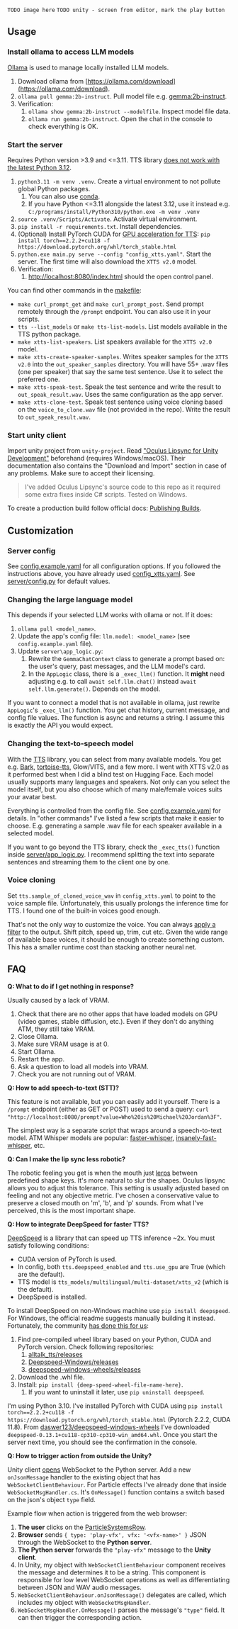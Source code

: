 `TODO image here`
`TODO unity - screen from editor, mark the play button`

## Usage

### Install ollama to access LLM models

[Ollama](https://ollama.com/) is used to manage locally installed LLM models.

1. Download ollama from [https://ollama.com/download](https://ollama.com/download).
2. `ollama pull gemma:2b-instruct`. Pull model file e.g. [gemma:2b-instruct](https://ollama.com/library/gemma:2b-instruct).
3. Verification:
   1. `ollama show gemma:2b-instruct --modelfile`. Inspect model file data.
   2. `ollama run gemma:2b-instruct`. Open the chat in the console to check everything is OK.

### Start the server

Requires Python version >3.9 and <=3.11. TTS library [does not work with the latest Python 3.12](https://github.com/coqui-ai/TTS/issues/3627).

1. `python3.11 -m venv .venv`. Create a virtual environment to not pollute global Python packages.
   1. You can also use [conda](https://conda.io/projects/conda/en/latest/index.html).
   2. If you have Python <=3.11 alongside the latest 3.12, use it instead e.g. `C:/programs/install/Python310/python.exe -m venv .venv`
2. `source .venv/Scripts/Activate`. Activate virtual environment.
3. `pip install -r requirements.txt`. Install dependencies.
4. (Optional) Install PyTorch CUDA for [GPU acceleration for TTS](https://stackoverflow.com/questions/66726331/how-can-i-run-mozilla-tts-coqui-tts-training-with-cuda-on-a-windows-system): `pip install torch==2.2.2+cu118 -f https://download.pytorch.org/whl/torch_stable.html`
5. `python.exe main.py serve --config "config_xtts.yaml"`. Start the server. The first time will also download the `XTTS v2.0` model.
6. Verification:
   1. [http://localhost:8080/index.html](http://localhost:8080/index.html) should the open control panel.

You can find other commands in the [makefile](makefile):

- `make curl_prompt_get` and `make curl_prompt_post`. Send prompt remotely through the `/prompt` endpoint. You can also use it in your scripts.
- `tts --list_models` or `make tts-list-models`. List models available in the TTS python package.
- `make xtts-list-speakers`. List speakers available for the `XTTS v2.0` model.
- `make xtts-create-speaker-samples`. Writes speaker samples for the `XTTS v2.0` into the `out_speaker_samples` directory. You will have 55+ .wav files (one per speaker) that say the same test sentence. Use it to select the preferred one.
- `make xtts-speak-test`. Speak the test sentence and write the result to `out_speak_result.wav`. Uses the same configuration as the app server.
- `make xtts-clone-test`. Speak test sentence using voice cloning based on the `voice_to_clone.wav` file (not provided in the repo). Write the result to `out_speak_result.wav`.

### Start unity client

Import unity project from `unity-project`. Read ["Oculus Lipsync for Unity Development"](https://developer.oculus.com/documentation/unity/audio-ovrlipsync-unity/) beforehand (requires Windows/macOS). Their documentation also contains the "Download and Import" section in case of any problems. Make sure to accept their licensing.

> I've added Oculus Lipsync's source code to this repo as it required some extra fixes inside C# scripts. Tested on Windows.

To create a production build follow official docs: [Publishing Builds](https://docs.unity3d.com/Manual/PublishingBuilds.html).

## Customization

### Server config

See [config.example.yaml](config.example.yaml) for all configuration options. If you followed the instructions above, you have already used [config_xtts.yaml](config_xtts.yaml). See [server/config.py](server/config.py) for default values.

### Changing the large language model

This depends if your selected LLM works with ollama or not. If it does:

1. `ollama pull <model_name>`.
2. Update the app's config file: `llm.model: <model_name>` (see `config.example.yaml` file).
3. Update `server\app_logic.py`:
   1. Rewrite the `GemmaChatContext` class to generate a prompt based on: the user's query, past messages, and the LLM model's card.
   2. In the `AppLogic` class, there is a `_exec_llm()` function. It **might** need adjusting e.g. to call `await self.llm.chat()` instead `await self.llm.generate()`. Depends on the model.

If you want to connect a model that is not available in ollama, just rewrite `AppLogic`'s `_exec_llm()` function. You get chat history, current message, and config file values. The function is async and returns a string. I assume this is exactly the API you would expect.

### Changing the text-to-speech model

With the [TTS](https://github.com/coqui-ai/TTS) library, you can select from many available models. You get e.g. [Bark](https://github.com/suno-ai/bark), [tortoise-tts](https://github.com/neonbjb/tortoise-tts), Glow/VITS, and a few more. I went with XTTS v2.0 as it performed best when I did a blind test on Hugging Face. Each model usually supports many languages and speakers. Not only can you select the model itself, but you also choose which of many male/female voices suits your avatar best.

Everything is controlled from the config file. See [config.example.yaml](config.example.yaml) for details. In "other commands" I've listed a few scripts that make it easier to choose. E.g. generating a sample .wav file for each speaker available in a selected model.

If you want to go beyond the TTS library, check the `_exec_tts()` function inside [server/app_logic.py](server/app_logic.py). I recommend splitting the text into separate sentences and streaming them to the client one by one.

### Voice cloning

Set `tts.sample_of_cloned_voice_wav` in `config_xtts.yaml` to point to the voice sample file. Unfortunately, this usually prolongs the inference time for TTS. I found one of the built-in voices good enough.

That's not the only way to customize the voice. You can always [apply a filter](https://github.com/jiaaro/pydub) to the output. Shift pitch, speed up, trim, cut etc. Given the wide range of available base voices, it should be enough to create something custom. This has a smaller runtime cost than stacking another neural net.

## FAQ

**Q: What to do if I get nothing in response?**

Usually caused by a lack of VRAM.

1. Check that there are no other apps that have loaded models on GPU (video games, stable diffusion, etc.). Even if they don't do anything ATM, they still take VRAM.
1. Close Ollama.
1. Make sure VRAM usage is at 0.
1. Start Ollama.
1. Restart the app.
1. Ask a question to load all models into VRAM.
1. Check you are not running out of VRAM.

**Q: How to add speech-to-text (STT)?**

This feature is not available, but you can easily add it yourself. There is a `/prompt` endpoint (either as GET or POST) used to send a query: `curl "http://localhost:8080/prompt?value=Who%20is%20Michael%20Jordan%3F"`.

The simplest way is a separate script that wraps around a speech-to-text model. ATM Whisper models are popular: [faster-whisper](https://github.com/SYSTRAN/faster-whisper), [insanely-fast-whisper](https://github.com/Vaibhavs10/insanely-fast-whisper), etc.

**Q: Can I make the lip sync less robotic?**

The robotic feeling you get is when the mouth just [lerps](https://en.wikipedia.org/wiki/Linear_interpolation) between predefined shape keys. It's more natural to slur the shapes. Oculus lipsync allows you to adjust this tolerance. This setting is usually adjusted based on feeling and not any objective metric. I've chosen a conservative value to preserve a closed mouth on 'm', 'b', and 'p' sounds. From what I've perceived, this is the most important shape.

**Q: How to integrate DeepSpeed for faster TTS?**

[DeepSpeed](https://github.com/microsoft/DeepSpeed) is a library that can speed up TTS inference ~2x. You must satisfy following conditions:

- CUDA version of PyTorch is used.
- In config, both `tts.deepspeed_enabled` and `tts.use_gpu` are True (which are the default).
- TTS model is `tts_models/multilingual/multi-dataset/xtts_v2` (which is the default).
- DeepSpeed is installed.

To install DeepSpeed on non-Windows machine use `pip install deepspeed`. For Windows, the official readme suggests manually building it instead. Fortunately, the community [has done this for us](https://github.com/erew123/alltalk_tts?tab=readme-ov-file#-deepspeed-installation-options):

1. Find pre-compiled wheel library based on your Python, CUDA and PyTorch version. Check following repositories:
    1. [alltalk_tts/releases](https://github.com/erew123/alltalk_tts/releases)
    1. [Deepspeed-Windows/releases](https://github.com/S95Sedan/Deepspeed-Windows/releases)
    1. [deepspeed-windows-wheels/releases](https://github.com/daswer123/deepspeed-windows-wheels/releases)
2. Download the .whl file.
3. Install: `pip install {deep-speed-wheel-file-name-here}`.
   1. If you want to uninstall it later, use `pip uninstall deepspeed`.

I'm using Python 3.10. I've installed PyTorch with CUDA using `pip install torch==2.2.2+cu118 -f https://download.pytorch.org/whl/torch_stable.html` (Pytorch 2.2.2, CUDA 11.8). From [daswer123/deepspeed-windows-wheels](https://github.com/daswer123/deepspeed-windows-wheels/releases/tag/13.1) I've downloaded `deepspeed-0.13.1+cu118-cp310-cp310-win_amd64.whl`. Once you start the server next time, you should see the confirmation in the console.

**Q: How to trigger action from outside the Unity?**

Unity client [opens](unity-project\Assets\Scripts\WebSocketClientBehaviour.cs) WebSocket to the Python server. Add a new `onJsonMessage` handler to the existing object that has `WebSocketClientBehaviour`. For Particle effects I've already done that inside `WebSocketMsgHandler.cs`. It's `OnMessage()` function contains a switch based on the json's object `type` field.

Example flow when action is triggered from the web browser:

1. **The user** clicks on the [ParticleSystemsRow](server\static\app.mjs#L230).
2. **Browser** sends `{ type: 'play-vfx', vfx: '<vfx-name>' }` JSON through the WebSocket to the **Python server**.
3. **The Python server** forwards the `"play-vfx"` message to the **Unity client**.
4. In Unity, my object with `WebSocketClientBehaviour` component receives the message and determines it to be a string. This component is responsible for low level WebSocket operations as well as differentiating between JSON and WAV audio messages.
5. `WebSocketClientBehaviour.onJsonMessage()` delegates are called, which includes my object with `WebSocketMsgHandler`.
6. `WebSocketMsgHandler.OnMessage()` parses the message's `"type"` field. It can then trigger the corresponding action.